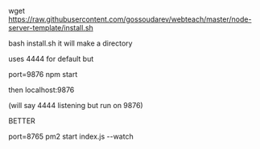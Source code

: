 wget https://raw.githubusercontent.com/gossoudarev/webteach/master/node-server-template/install.sh

bash install.sh it will make a directory

uses 4444 for default but  

port=9876 npm start

then localhost:9876

(will say 4444 listening but run on 9876)

BETTER

port=8765 pm2 start index.js --watch
